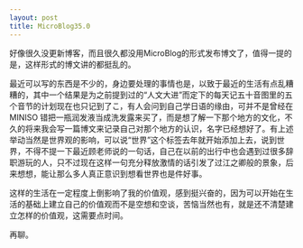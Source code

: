 ```yaml
---
layout: post
title: MicroBlog35.0
---
```


好像很久没更新博客，而且很久都没用MicroBlog的形式发布博文了，值得一提的是，这样形式的博文讲的都挺乱的。

最近可以写的东西是不少的，身边要处理的事情也是，以致于最近的生活有点乱糟糟的，其中一个结果是为之前提到过的“人文大进”而定下的每天记五十音图里的五个音节的计划现在也只记到了こ，有人会问到自己学日语的缘由，可并不是曾经在 MINISO 错把一瓶润发液当成洗发露来买了，而是想了解一下那个地方的文化，不久的将来我会写一篇博文来记录自己对那个地方的认识，名字已经想好了。有上述举动当然是世界观的影响，可以说“世界”这个标签去年就开始添加上去，说到世界，不得不提一下最近顾老师说的一句话，自己在以前的出行中也会遇到过很多辞职游玩的人，只不过现在这样一句充分释放激情的话引发了过江之卿般的景象，后来想想，能让那么多人真正意识到想看世界也是件好事。

这样的生活在一定程度上倒影响了我的价值观，感到挺兴奋的，因为可以开始在生活的基础上建立自己的价值观而不是空想和空谈，苦恼当然也有，就是还不清楚建立怎样的价值观，这需要点时间。

再聊。
